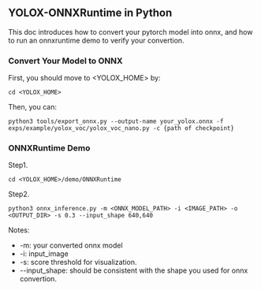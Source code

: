 ## YOLOX-ONNXRuntime in Python

This doc introduces how to convert your pytorch model into onnx, and how to run an onnxruntime demo to verify your convertion.

### Convert Your Model to ONNX

First, you should move to <YOLOX_HOME> by:
```shell
cd <YOLOX_HOME>
```
Then, you can:
```shell
python3 tools/export_onnx.py --output-name your_yolox.onnx -f exps/example/yolox_voc/yolox_voc_nano.py -c {path of checkpoint}
```

### ONNXRuntime Demo

Step1.
```shell
cd <YOLOX_HOME>/demo/ONNXRuntime
```

Step2. 
```shell
python3 onnx_inference.py -m <ONNX_MODEL_PATH> -i <IMAGE_PATH> -o <OUTPUT_DIR> -s 0.3 --input_shape 640,640
```
Notes:
* -m: your converted onnx model
* -i: input_image
* -s: score threshold for visualization.
* --input_shape: should be consistent with the shape you used for onnx convertion.
